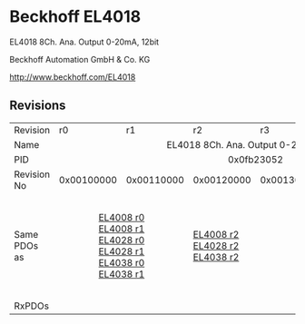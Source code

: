 # Beckhoff EL4018

EL4018 8Ch. Ana. Output 0-20mA, 12bit

Beckhoff Automation GmbH & Co. KG

http://www.beckhoff.com/EL4018

## Revisions
<table>
<tr>
<td>Revision</td>
<td>r0</td>
<td>r1</td>
<td>r2</td>
<td>r3</td>
<td>r4</td>
<td>r5</td>
</tr>
<tr>
<td>Name</td>
<td colspan=6 align="center">EL4018 8Ch. Ana. Output 0-20mA, 12bit</td>
</tr>
<tr>
<td>PID</td>
<td colspan=6 align="center">0x0fb23052</td>
</tr>
<tr>
<td>Revision No</td>
<td>0x00100000</td>
<td>0x00110000</td>
<td>0x00120000</td>
<td>0x00130000</td>
<td>0x00140000</td>
<td>0x00150000</td>
</tr>
<tr>
<td>Same PDOs as</td>
<td colspan=2 align="center"><a href="EL4008.md">EL4008 r0</a><br/><a href="EL4008.md">EL4008 r1</a><br/><a href="EL4028.md">EL4028 r0</a><br/><a href="EL4028.md">EL4028 r1</a><br/><a href="EL4038.md">EL4038 r0</a><br/><a href="EL4038.md">EL4038 r1</a></td>
<td><a href="EL4008.md">EL4008 r2</a><br/><a href="EL4028.md">EL4028 r2</a><br/><a href="EL4038.md">EL4038 r2</a></td>
<td colspan=2 align="center"><a href="EJ4008.md">EJ4008 r4</a><br/><a href="EJ4018.md">EJ4018 r0</a><br/><a href="EL4008.md">EL4008 r3</a><br/><a href="EL4008.md">EL4008 r4</a><br/><a href="EL4028.md">EL4028 r3</a><br/><a href="EL4028.md">EL4028 r4</a><br/><a href="EL4028.md">EL4028 r5</a><br/><a href="EL4038.md">EL4038 r3</a><br/><a href="EL4038.md">EL4038 r4</a></td>
<td><a href="EL4008.md">EL4008 r5</a><br/><a href="EL4028.md">EL4028 r6</a><br/><a href="EL4038.md">EL4038 r5</a></td>
</tr>
<tr>
<td>RxPDOs</td>
<td colspan=6 align="left"></td>
</tr>
</table>
